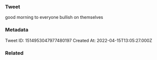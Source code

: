 ### Tweet
good morning to everyone bullish on themselves

### Metadata
Tweet ID: 1514953047977480197
Created At: 2022-04-15T13:05:27.000Z

### Related

